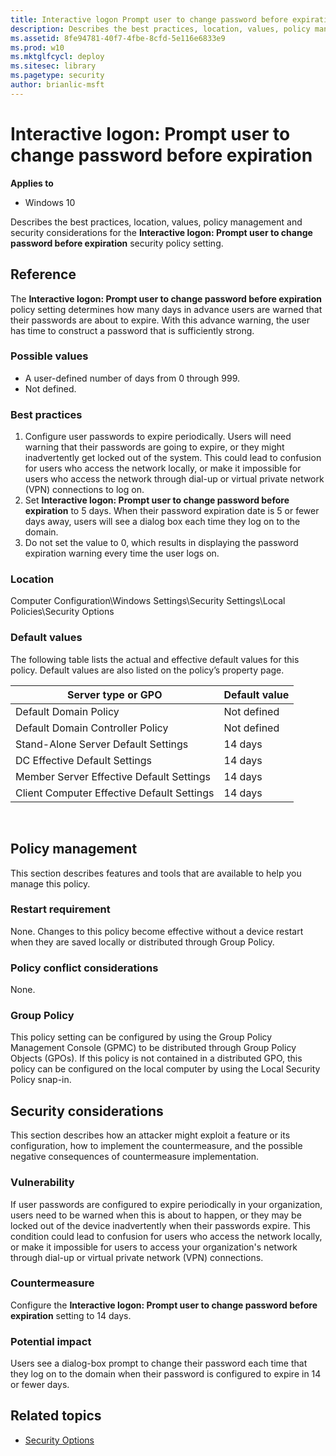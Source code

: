 ```yaml
---
title: Interactive logon Prompt user to change password before expiration (Windows 10)
description: Describes the best practices, location, values, policy management and security considerations for the Interactive logon Prompt user to change password before expiration security policy setting.
ms.assetid: 8fe94781-40f7-4fbe-8cfd-5e116e6833e9
ms.prod: w10
ms.mktglfcycl: deploy
ms.sitesec: library
ms.pagetype: security
author: brianlic-msft
---
```


# Interactive logon: Prompt user to change password before expiration

**Applies to**
-   Windows 10

Describes the best practices, location, values, policy management and security considerations for the **Interactive logon: Prompt user to change password before expiration** security policy setting.

## Reference

The **Interactive logon: Prompt user to change password before expiration** policy setting determines how many days in advance users are warned that their passwords are about to expire. With this advance warning, the user has time to construct a password that is sufficiently strong.

### Possible values

-   A user-defined number of days from 0 through 999.
-   Not defined.

### Best practices

1.  Configure user passwords to expire periodically. Users will need warning that their passwords are going to expire, or they might inadvertently get locked out of the system. This could lead to confusion for users who access the network locally, or make it impossible for users who access the network through dial-up or virtual private network (VPN) connections to log on.
2.  Set **Interactive logon: Prompt user to change password before expiration** to 5 days. When their password expiration date is 5 or fewer days away, users will see a dialog box each time they log on to the domain.
3.  Do not set the value to 0, which results in displaying the password expiration warning every time the user logs on.

### Location

Computer Configuration\\Windows Settings\\Security Settings\\Local Policies\\Security Options

### Default values

The following table lists the actual and effective default values for this policy. Default values are also listed on the policy’s property page.

| Server type or GPO | Default value |
| - | - |
| Default Domain Policy| Not defined| 
| Default Domain Controller Policy | Not defined| 
| Stand-Alone Server Default Settings | 14 days|
| DC Effective Default Settings | 14 days | 
| Member Server Effective Default Settings| 14 days |
| Client Computer Effective Default Settings | 14 days| 
 
## Policy management

This section describes features and tools that are available to help you manage this policy.

### Restart requirement

None. Changes to this policy become effective without a device restart when they are saved locally or distributed through Group Policy.

### Policy conflict considerations

None.

### Group Policy

This policy setting can be configured by using the Group Policy Management Console (GPMC) to be distributed through Group Policy Objects (GPOs). If this policy is not contained in a distributed GPO, this policy can be configured on the local computer by using the Local Security Policy snap-in.

## Security considerations

This section describes how an attacker might exploit a feature or its configuration, how to implement the countermeasure, and the possible negative consequences of countermeasure implementation.

### Vulnerability

If user passwords are configured to expire periodically in your organization, users need to be warned when this is about to happen, or they may be locked out of the device inadvertently when their passwords expire. This condition could lead to confusion for users who access the network locally, or make it impossible for users to access your organization's network through dial-up or virtual private network (VPN) connections.

### Countermeasure

Configure the **Interactive logon: Prompt user to change password before expiration** setting to 14 days.

### Potential impact

Users see a dialog-box prompt to change their password each time that they log on to the domain when their password is configured to expire in 14 or fewer days.

## Related topics

- [Security Options](security-options.md)
